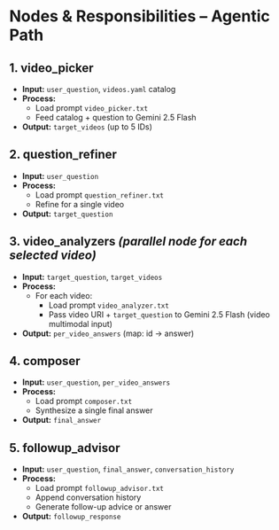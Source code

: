# Nodes & Responsibilities – Agentic Path

## 1. video_picker
- **Input:** `user_question`, `videos.yaml` catalog  
- **Process:**  
  - Load prompt `video_picker.txt`  
  - Feed catalog + question to Gemini 2.5 Flash  
- **Output:** `target_videos` (up to 5 IDs)

## 2. question_refiner
- **Input:** `user_question`  
- **Process:**  
  - Load prompt `question_refiner.txt`  
  - Refine for a single video  
- **Output:** `target_question`

## 3. video_analyzers *(parallel node for each selected video)*
- **Input:** `target_question`, `target_videos`  
- **Process:**  
  - For each video:  
    - Load prompt `video_analyzer.txt`  
    - Pass video URI + `target_question` to Gemini 2.5 Flash (video multimodal input)  
- **Output:** `per_video_answers` (map: id → answer)

## 4. composer
- **Input:** `user_question`, `per_video_answers`  
- **Process:**  
  - Load prompt `composer.txt`  
  - Synthesize a single final answer  
- **Output:** `final_answer`

## 5. followup_advisor
- **Input:** `user_question`, `final_answer`, `conversation_history`  
- **Process:**  
  - Load prompt `followup_advisor.txt`  
  - Append conversation history  
  - Generate follow-up advice or answer  
- **Output:** `followup_response`
